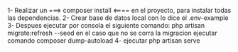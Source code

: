 1- Realizar un ===> composer install <==== en el proyecto, para instalar todas las dependencias.
2- Crear base de datos local con lo dice el .env-example
3- Despues ejecutar por consola el siguiente comando: php artisan migrate:refresh --seed
en el caso que no se corra la migracion ejecutar comando composer dump-autoload
4- ejecutar php artisan serve 